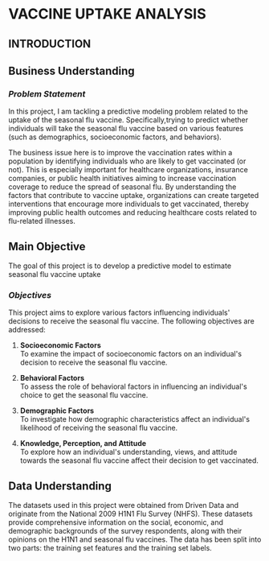 
# **VACCINE UPTAKE ANALYSIS**

## **INTRODUCTION**

## **Business Understanding**

### ***Problem Statement***
In this project, I am tackling a predictive modeling problem related to the uptake of the seasonal flu vaccine. Specifically,trying to predict whether individuals will take the seasonal flu vaccine based on various features (such as demographics, socioeconomic factors, and behaviors).

The business issue here is to improve the vaccination rates within a population by identifying individuals who are likely to get vaccinated (or not). This is especially important for healthcare organizations, insurance companies, or public health initiatives aiming to increase vaccination coverage to reduce the spread of seasonal flu. By understanding the factors that contribute to vaccine uptake, organizations can create targeted interventions that encourage more individuals to get vaccinated, thereby improving public health outcomes and reducing healthcare costs related to flu-related illnesses.

## **Main Objective**
The goal of this project is to develop a predictive model to estimate seasonal flu vaccine uptake

### ***Objectives***
This project aims to explore various factors influencing individuals' decisions to receive the seasonal flu vaccine. The following objectives are addressed:

1. **Socioeconomic Factors**  
   To examine the impact of socioeconomic factors on an individual's decision to receive the seasonal flu vaccine.

2. **Behavioral Factors**  
   To assess the role of behavioral factors in influencing an individual's choice to get the seasonal flu vaccine.

3. **Demographic Factors**  
   To investigate how demographic characteristics affect an individual's likelihood of receiving the seasonal flu vaccine.

4. **Knowledge, Perception, and Attitude**  
   To explore how an individual's understanding, views, and attitude towards the seasonal flu vaccine affect their decision to get vaccinated.


## **Data Understanding**

The datasets used in this project were obtained from Driven Data and originate from the National 2009 H1N1 Flu Survey (NHFS). These datasets provide comprehensive information on the social, economic, and demographic backgrounds of the survey respondents, along with their opinions on the H1N1 and seasonal flu vaccines. The data has been split into two parts: the training set features and the training set labels.


